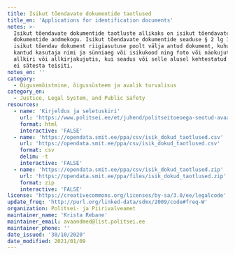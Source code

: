 ```yaml
---
title: Isikut tõendavate dokumentide taotlused
title_en: 'Applications for identification documents'
notes: >-
  Isikut tõendavate dokumentide taotluste allikaks on isikut tõendavate
  dokumentide andmekogu. Isikut tõendavate dokumentide seaduse § 2 lg 1 järgi on
  isikut tõendav dokument riigiasutuse poolt välja antud dokument, kuhu on
  kantud kasutaja nimi ja sünniaeg või isikukood ning foto või näokujutis ja
  allkiri või allkirjakujutis, kui seadus või selle alusel kehtestatud õigusakt
  ei sätesta teisiti.
notes_en: ''
category: 
  - Õigusemõistmine, õigussüsteem ja avalik turvalisus
category_en:
  - Justice, Legal System, and Public Safety
resources:
  - name: 'Kirjeldus ja seletuskiri'
    url: 'https://www.politsei.ee/et/juhend/politseitoeoega-seotud-avaandmed/isikut-toendavate-dokumentide-taotlused'
    format: html
    interactive: 'FALSE'
  - name: 'https://opendata.smit.ee/ppa/csv/isik_dokud_taotlused.csv'
    url: 'https://opendata.smit.ee/ppa/csv/isik_dokud_taotlused.csv'
    format: csv
    delim: -t
    interactive: 'FALSE'
  - name: 'https://opendata.smit.ee/ppa/csv/isik_dokud_taotlused.zip'
    url: 'https://opendata.smit.ee/ppa/files/isik_dokud_taotlused.zip'
    format: zip
    interactive: 'FALSE'
license: 'https://creativecommons.org/licenses/by-sa/3.0/ee/legalcode'
update_freq: 'http://purl.org/linked-data/sdmx/2009/code#freq-W'
organization: Politsei- ja Piirivalveamet
maintainer_name: 'Krista Rebane'
maintainer_email: avaandmed@list.politsei.ee
maintainer_phone: ''
date_issued: '30/10/2020'
date_modified: 2021/01/09
---
```

